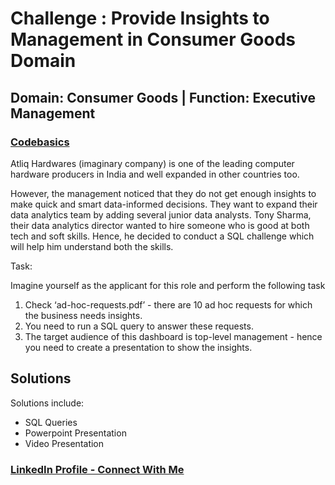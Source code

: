 # Challenge : Provide Insights to Management in Consumer Goods Domain

## Domain:  Consumer Goods | Function: Executive Management

### <a href="https://codebasics.io/challenge/codebasics-resume-project-challenge">Codebasics</a>

Atliq Hardwares (imaginary company) is one of the leading computer hardware producers in India and well expanded in other countries too.


However, the management noticed that they do not get enough insights to make quick and smart data-informed decisions. They want to expand their data analytics team by adding several junior data analysts. Tony Sharma, their data analytics director wanted to hire someone who is good at both tech and soft skills. Hence, he decided to conduct a SQL challenge which will help him understand both the skills.


Task:  


Imagine yourself as the applicant for this role and perform the following task

1.    Check ‘ad-hoc-requests.pdf’ - there are 10 ad hoc requests for which the business needs insights.
2.    You need to run a SQL query to answer these requests. 
3.    The target audience of this dashboard is top-level management - hence you need to create a presentation to show the insights.


## Solutions
Solutions include:
- SQL Queries
- Powerpoint Presentation
- Video Presentation

### <a href="https://www.linkedin.com/in/amit-vikram-raj-883460207/">LinkedIn Profile - Connect With Me</a>

